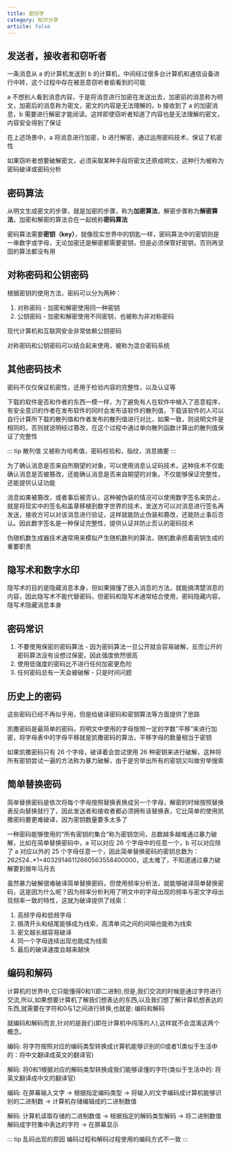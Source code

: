```yaml
---
title: 密码学
category: 知识分享
article: false
---
```


## 发送者，接收者和窃听者

一条消息从 a 的计算机发送到 b 的计算机，中间经过很多台计算机和通信设备进行中转，这个过程中存在被恶意窃听者偷看到的可能

a 不想别人看到消息内容，于是将消息进行加密在发送出去，加密前的消息称为明文，加密后的消息称为密文，密文的内容是无法理解的。b 接收到了 a 的加密消息，b 需要进行解密才能阅读。这样即使窃听者知道了内容也是无法理解的密文，内容安全得到了保证

在上述场景中，a 将消息进行加密，b 进行解密，通过运用密码技术，保证了机密性

如果窃听者想要破解密文，必须采取某种手段将密文还原成明文，这种行为被称为密码破译或密码分析

## 密码算法

从明文生成密文的步骤，就是加密的步骤，称为**加密算法**，解密步骤称为**解密算法**，加密和解密的算法合在一起统称**密码算法**

密码算法需要**密钥（key）**，就像现实世界中的钥匙一样，密码算法中的密钥则是一串数字或字母，无论加密还是解密都需要密钥，但是必须保管好密钥，否则再坚固的算法都没有用

## 对称密码和公钥密码

根据密钥的使用方法，密码可以分为两种：

1. 对称密码 - 加密和解密使用同一种密钥
2. 公钥密码 - 加密和解密使用不同密钥，也被称为非对称密码

现代计算机和互联网安全非常依赖公钥密码

对称密码和公钥密码可以结合起来使用，被称为混合密码系统

## 其他密码技术

密码不仅仅保证机密性，还用于检验内容的完整性，以及认证等

下载的软件是否和作者的东西一模一样，为了避免有人在软件中植入了恶意程序，有安全意识的作者在发布软件的同时会发布该软件的散列值，下载该软件的人可以自行计算所下载的散列值和作者发布的散列值进行对比，如果一致，则说明文件是相同的，否则就说明经过篡改，在这个过程中通过单向散列函数计算出的散列值保证了完整性

::: tip 散列值
又被称为哈希值，密码校验和，指纹，消息摘要
:::

为了确认消息是否来自所期望的对象，可以使用消息认证码技术，这种技术不仅能确认消息是否被篡改，还能确认消息是否来自期望的对象。不仅能够保证完整性，还能提供认证功能

消息如果被篡改，或者事后被否认，这种被伪装的情况可以使用数字签名来防止，就是将现实中的签名和盖章移植到数字世界的技术，发送方可以对消息进行签名再发送，接收方可以对该消息进行验证，这样就能防止伪装和篡改，还能防止事后否认。因此数字签名是一种保证完整性，提供认证并防止否认的密码技术

伪随机数生成器技术通常用来模拟产生随机数列的算法，随机数承担着密钥生成的重要职责

## 隐写术和数字水印

隐写术的目的是隐藏消息本身，但如果搞懂了嵌入消息的方法，就能搞清楚消息的内容，因此隐写术不能代替密码，但密码和隐写术通常结合使用，密码隐藏内容，隐写术隐藏消息本身

## 密码常识

1. 不要使用保密的密码算法 - 因为密码算法一旦公开就会容易破解，反而公开的密码算法没有设想过保密，因此强度依然很高
2. 使用低强度的密码比不进行任何加密更危险
3. 任何密码总有一天会被破解 - 只是时间问题

## 历史上的密码

这些密码已经不再似乎用，但是给破译密码和密钥算法等方面提供了思路

凯撒密码是最简单的密码，将明文中使用的字母按照一定的字数”平移“来进行加密，将字母表中的字母平移就是凯撒密码的算法，平移字母的数量相当于密钥

如果凯撒密码只有 26 个字母，破译着会尝试使用 26 种密钥来进行破解，这种将所有密钥尝试一遍的方法称为暴力破解，由于是穷举出所有的密钥又叫做穷举搜索

## 简单替换密码

简单替换密码是依次将每个字母按照替换表换成另一个字母，解密的时候按照替换表反向替换就行了，因此发送者和接收者都必须拥有该替换表，它比简单的使用凯撒密码要更难破译，因为密钥数量要多太多了

一种密码能够使用的“所有密钥的集合”称为密钥空间，总数越多越难通过暴力破解，比如在简单替换密码中，a 可以对应 26 个字母中的任意一个，b 可以对应除了 a 对应以外的 25 个字母任意一个，因此简单替换密码的密钥总数为：26*25*24..*1=40329146112660563558400000，这太难了，不知道通过暴力破解要到猴年马月去

虽然暴力破解很难破译简单替换密码，但使用频率分析法，就能够破译简单替换密码，这是因为什么呢？因为频率分析利用了明文中的字母出现的频率与密文字母出现频率一致的特性，这就为破译提供了线索：

1. 高频字母和低频字母
2. 搞清开头和结尾能够成为线索，高清单词之间的间隔也能称为线索
3. 密文越长越容易破译
4. 同一个字母连续出现也能成为线索
5. 最后的破译速度会越来越快

## 编码和解码

计算机的世界中,它只能懂得0和1(即二进制),但是,我们交流的时候是通过字符进行交流,所以,如果想要计算机了解我们想表达的东西,以及我们想了解计算机想表达的东西,就需要在字符和0与1之间进行转换,也就是: 编码和解码

就编码和解码而言,针对的是我们(即在计算机中闯荡的人),这样就不会混淆这两个概念。

编码: 将字符按照对应的编码类型转换成计算机能够识别的0或者1(类似于生活中的：将中文翻译成英文的翻译官)

解码: 将0和1根据对应的解码类型转换成我们能够读懂的字符(类似于生活中的: 将英文翻译成中文的翻译官)

编码: 在屏幕输入文字 -> 根据指定编码类型 -> 将输入的文字编码成计算机能够识别的二进制数 -> 计算机存储编辑成的二进制数值

解码: 计算机读取存储的二进制数值 -> 根据指定的解码类型解码 -> 将二进制数值解码成字符集中表达的字符 -> 在屏幕显示

::: tip 乱码出现的原因
编码过程和解码过程使用的编码方式不一致
:::

<!-- todo -->
